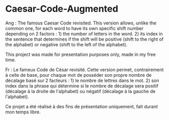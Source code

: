 # Caesar-Code-Augmented

Ang :
The famous Caesar Code revisited. This version allows, unlike the common one, for each word to have its own specific shift number depending on 2 factors : 
        1) the number of letters in the word.
        2) its index in the sentence that determines if the shift will be positive (shift to the right of the alphabet) or negative (shift to the left of the alphabet).

This project was made for presentation purposes only, made in my free time.



Fr :
Le fameux Code de César revisité. Cette version permet, contrairement à celle de base, pour chaque mot de posséder son propre nombre de décalage basé sur 2 facteurs :
        1) le nombre de lettres dans le mot.
        2) son index dans la phrase qui détermine si le nombre de décalage sera positif (décalage à la droite de l'alphabet) ou négatif (décalage à la gauche de l'alphabet).

Ce projet a été réalisé à des fins de présentation uniquement, fait durant mon temps libre.
